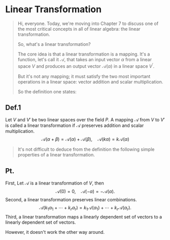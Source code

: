 # Linear Transformation 

> Hi, everyone. Today, we're moving into Chapter 7 to discuss one of the most critical concepts in all of linear algebra: the linear transformation.
>
> So, what's a linear transformation?
>
> The core idea is that a linear transformation is a mapping. It's a function, let's call it $\mathscr{A}$, that takes an input vector $\alpha$ from a linear space $V$ and produces an output vector $\mathscr{A}(\alpha)$ in a linear space $V^\prime$.
>
> But it's not any mapping; it must satisfy the two most important operations in a linear space: vector addition and scalar multiplication.
>
> So the definition one states:

## Def.1

Let $V$ and $V'$ be two linear spaces over the field $P$. A mapping $\mathscr{A}$ from $V$ to $V'$ is called a linear transformation if $\mathscr{A}$ preserves addition and scalar multiplication.
$$
\mathscr{A}(\alpha + \beta) = \mathscr{A}(\alpha) + \mathscr{A}(\beta), \quad \mathscr{A}(k\alpha) = k\mathscr{A}(\alpha)
$$

> It's not difficult to deduce from the definition the following simple properties of a linear transformation.

## Pt.

First, Let $\mathscr{A}$ is a linear transformation of $V$, then
$$
\mathscr{A}(0) = 0, \quad \mathscr{A}(-\alpha) = -\mathscr{A}(\alpha).
$$
Second, a linear transformation preserves linear combinations.
$$
\mathscr{A}(k_1\alpha_1 + \cdots + k_r\alpha_r) = k_1\mathscr{A}(\alpha_1) + \cdots + k_r\mathscr{A}(\alpha_r).
$$
Third, a linear transformation maps a linearly dependent set of vectors to a linearly dependent set of vectors. 

However, it doesn't work the other way around.